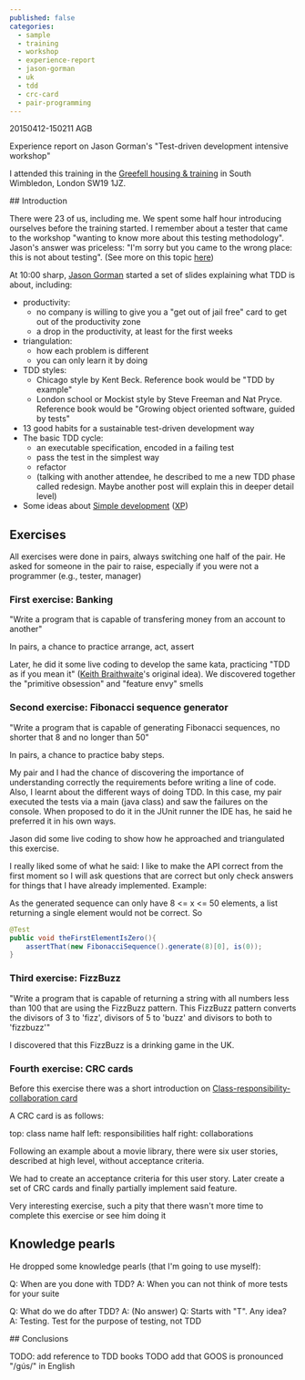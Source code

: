```yaml
---
published: false
categories:
  - sample
  - training
  - workshop
  - experience-report
  - jason-gorman
  - uk
  - tdd
  - crc-card
  - pair-programming
---
```


20150412-150211 AGB

Experience report on Jason Gorman's "Test-driven development intensive workshop"

I attended this training in the [Greefell housing & training][training-place] in South Wimbledon, London SW19 1JZ.

## Introduction

There were 23 of us, including me. We spent some half hour introducing ourselves before the training started. I remember about a tester that came to the workshop "wanting to know more about this testing methodology". Jason's answer was priceless: "I'm sorry but you came to the wrong place: this is not about testing". (See more on this topic [here][tdd-is-not-a-good-name])

At 10:00 sharp, [Jason Gorman][jason-gorman] started a set of slides explaining what TDD is about, including:

  * productivity:
    * no company is willing to give you a "get out of jail free" card to get out of the productivity zone
    * a drop in the productivity, at least for the first weeks
  * triangulation: 
    * how each problem is different
    * you can only learn it by doing
  * TDD styles:
    * Chicago style by Kent Beck. Reference book would be "TDD by example"
    * London school or Mockist style by Steve Freeman and Nat Pryce. Reference book would be "Growing object oriented software, guided by tests"
  * 13 good habits for a sustainable test-driven development way
  * The basic TDD cycle:
    * an executable specification, encoded in a failing test
    * pass the test in the simplest way 
    * refactor
    * (talking with another attendee, he described to me a new TDD phase called redesign. Maybe another post will explain this in deeper detail level)
  * Some ideas about [Simple development][simple-development] ([XP][xp])

## Exercises

All exercises were done in pairs, always switching one half of the pair. He asked for someone in the pair to raise, especially if you were not a programmer (e.g., tester, manager)

### First exercise: Banking

"Write a program that is capable of transfering money from an account to another"

In pairs, a chance to practice arrange, act, assert

Later, he did it some live coding to develop the same kata, practicing "TDD as if you mean it" ([Keith Braithwaite][keith-b]'s original idea). We discovered together the "primitive obsession" and "feature envy" smells

### Second exercise: Fibonacci sequence generator

"Write a program that is capable of generating Fibonacci sequences, no shorter that 8 and no longer than 50"

In pairs, a chance to practice baby steps.

My pair and I had the chance of discovering the importance of understanding correctly the requirements before writing a line of code. Also, I learnt about the different ways of doing TDD. In this case, my pair executed the tests via a main (java class) and saw the failures on the console. When proposed to do it in the JUnit runner the IDE has, he said he preferred it in his own ways.

Jason did some live coding to show how he approached and triangulated this exercise. 

I really liked some of what he said: I like to make the API correct from the first moment so I will ask questions that are correct but only check answers for things that I have already implemented. Example:

As the generated sequence can only have 8 <= x <= 50 elements, a list returning a single element would not be correct. So

```java
@Test
public void theFirstElementIsZero(){
	assertThat(new FibonacciSequence().generate(8)[0], is(0));
}
```

### Third exercise: FizzBuzz

"Write a program that is capable of returning a string with all numbers less than 100 that are using the FizzBuzz pattern. This FizzBuzz pattern converts the divisors of 3 to 'fizz', divisors of 5 to 'buzz' and divisors to both to 'fizzbuzz'"

I discovered that this FizzBuzz is a drinking game in the UK.

### Fourth exercise: CRC cards

Before this exercise there was a short introduction on [Class-responsibility-collaboration card][crc-cards]

A CRC card is as follows:

top: class name
half left: responsibilities
half right: collaborations

Following an example about a movie library, there were six user stories, described at high level, without acceptance criteria.

We had to create an acceptance criteria for this user story. Later create a set of CRC cards and finally partially implement said feature. 

Very interesting exercise, such a pity that there wasn't more time to complete this exercise or see him doing it

## Knowledge pearls

He dropped some knowledge pearls (that I'm going to use myself):

Q: When are you done with TDD?
A: When you can not think of more tests for your suite

Q: What do we do after TDD?
A: (No answer)
Q: Starts with "T". Any idea?
A: Testing. Test for the purpose of testing, not TDD


## Conclusions


[training-place]: http://www.grenfell-housing.co.uk/
[jason-gorman]: http://twitter.com/@jasongorman
[pola]: http://en.wikipedia.org/wiki/Principle_of_least_astonishment
[tdd-is-not-a-good-name]: TODO
[simple-development]: TODO
[xp]: TODO
[keith-b]: https://twitter.com/keithb_b
[crc-cards]: http://en.wikipedia.org/wiki/Class-responsibility-collaboration_card

TODO: add reference to TDD books
TODO add that GOOS is pronounced "/gús/" in English
